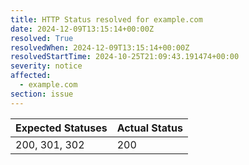 ```yaml
---
title: HTTP Status resolved for example.com
date: 2024-12-09T13:15:14+00:00Z
resolved: True
resolvedWhen: 2024-12-09T13:15:14+00:00Z
resolvedStartTime: 2024-10-25T21:09:43.191474+00:00
severity: notice
affected:
  - example.com
section: issue
---
```


| Expected Statuses | Actual Status  |
|-------------------|----------------|
| 200, 301, 302 | 200 |
